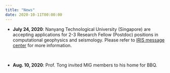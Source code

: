 ```yaml
---
title: "News"
date: 2020-10-11T00:00:00
---
```


- **July 24, 2020**: Nanyang Technological University (Singapore) are accepting applications for 2-3 Research Fellow (Postdoc) positions in computational geophysics and seismology. Please refer to [IRIS message center](./positions) for more information.

&nbsp;
- **Aug. 10, 2020**: Prof. Tong invited MIG members to his home for BBQ.
